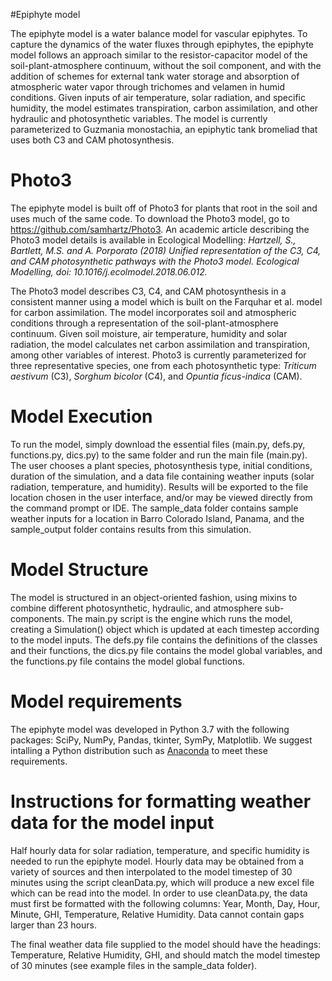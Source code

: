 #Epiphyte model

The epiphyte model is a water balance model for vascular epiphytes. To capture the dynamics of the water fluxes through epiphytes, the epiphyte model follows an approach similar to the resistor-capacitor model of the soil-plant-atmosphere continuum, without the soil component, and with the addition of schemes for external tank water storage and absorption of atmospheric water vapor through trichomes and velamen in humid conditions. Given inputs of air temperature, solar radiation, and specific humidity, the model estimates transpiration, carbon assimilation, and other hydraulic and photosynthetic variables. The model is currently parameterized to Guzmania monostachia, an epiphytic tank bromeliad that uses both C3 and CAM photosynthesis.


# Photo3

The epiphyte model is built off of Photo3 for plants that root in the soil and uses much of the same code. To download the Photo3 model, go to https://github.com/samhartz/Photo3.
An academic article describing the Photo3 model details is available in Ecological Modelling:
  *Hartzell, S., Bartlett, M.S. and A. Porporato (2018) Unified representation of the C3, C4, and CAM photosynthetic pathways with the Photo3 model. Ecological Modelling, doi: 10.1016/j.ecolmodel.2018.06.012.*

The Photo3 model describes C3, C4, and CAM photosynthesis in a consistent manner using a model which is built on the Farquhar et al. model for carbon assimilation. The model incorporates soil and atmospheric conditions through a representation of the soil-plant-atmosphere continuum. Given soil moisture, air temperature, humidity and solar radiation, the model calculates net carbon assimilation and transpiration, among other variables of interest. Photo3 is currently parameterized for three representative species, one from each photosynthetic type: *Triticum aestivum* (C3), *Sorghum bicolor* (C4), and *Opuntia ficus-indica* (CAM).

# Model Execution

To run the model, simply download the essential files (main.py, defs.py, functions.py, dics.py) to the same folder and run the main file (main.py). The user chooses a plant species, photosynthesis type, initial conditions, duration of the simulation, and a data file containing weather inputs (solar radiation, temperature, and humidity). Results will be exported to the file location chosen in the user interface, and/or may be viewed directly from the command prompt or IDE. The sample_data folder contains sample weather inputs for a location in Barro Colorado Island, Panama, and the sample_output folder contains results from this simulation. 

# Model Structure

The model is structured in an object-oriented fashion, using mixins to combine different photosynthetic, hydraulic, and atmosphere sub-components. The main.py script is the engine which runs the model, creating a Simulation() object which is updated at each timestep according to the model inputs. The defs.py file contains the definitions of the classes and their functions, the dics.py file contains the model global variables, and the functions.py file contains the model global functions. 


# Model requirements
The epiphyte model was developed in Python 3.7 with the following packages: SciPy, NumPy, Pandas, tkinter, SymPy, Matplotlib. We suggest intalling a Python distribution such as [Anaconda][An] to meet these requirements. 

[An]: https://www.continuum.io/downloads

# Instructions for formatting weather data for the model input
Half hourly data for solar radiation, temperature, and specific humidity is needed to run the epiphyte model. Hourly data may be obtained from a variety of sources and then interpolated to the model timestep of 30 minutes using the script cleanData.py, which will produce a new excel file which can be read into the model. In order to use cleanData.py, the data must first be formatted with the following columns: Year, Month, Day, Hour, Minute, GHI, Temperature, Relative Humidity. Data cannot contain gaps larger than 23 hours.

The final weather data file supplied to the model should have the headings: Temperature, Relative Humidity, GHI, and should match the model timestep of 30 minutes (see example files in the sample_data folder).



